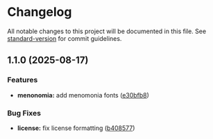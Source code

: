 # Changelog

All notable changes to this project will be documented in this file. See [standard-version](https://github.com/conventional-changelog/standard-version) for commit guidelines.

## 1.1.0 (2025-08-17)


### Features

* **menonomia:** add menomonia fonts ([e30bfb8](https://github.com/jtheoof/ttf-menomonia/commit/e30bfb856d86eb8225815e913db24bd45d7f8563))


### Bug Fixes

* **license:** fix license formatting ([b408577](https://github.com/jtheoof/ttf-menomonia/commit/b4085777611809975e4ab43af714f6e4f6ca28ed))
